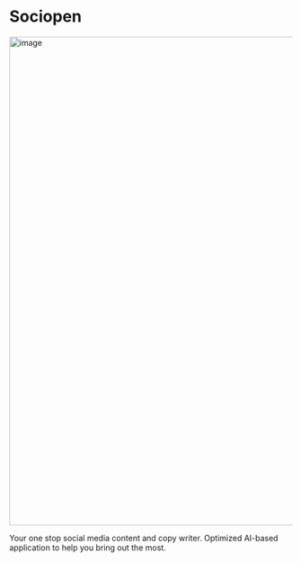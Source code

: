 # Sociopen
<img width="1894" height="868" alt="image" src="https://github.com/user-attachments/assets/21dbabf7-44fc-42f8-b317-5d32551e6f5a" />

Your one stop social media content and copy writer. Optimized AI-based application to help you bring out the most.
